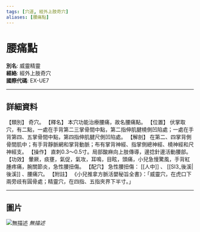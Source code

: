 ```yaml
---
tags: [穴道, 經外上肢奇穴]
aliases: [腰痛點]
---
```


# 腰痛點

**別名**: 威靈精靈  
**經絡**: 經外上肢奇穴  
**國際代碼**: EX-UE7  

---

## 詳細資料
【類別】
奇穴。
【釋名】
本穴功能治療腰痛，故名腰痛點。
【位置】
伏掌取穴，有二點，一處在手背第二三掌骨間中點，第二指伸肌腱橈側凹陷處；一處在手背第四、五掌骨間中點，第四指伸肌腱尺側凹陷處。
【解剖】
在第二、四掌背側骨間肌中；有手背靜脈網和掌背動脈；布有掌背神經、指掌側總神經、橈神經和尺神經支。
【操作】
直刺0.3～0.5寸。局部酸麻向上肢傳導，邊捻針邊活動腰部。
【功效】
暈厥，痰壅，氣促，氣攻，耳鳴，目眩，頭痛，小兒急慢驚風，手背紅腫疼痛，腕關節炎，急性腰扭傷。
【配穴】
急性腰扭傷： [[人中]] 、 [[SI3_後溪|後溪]] 、腰痛穴。
【附註】
《小兒推拿方脈活嬰秘旨全書》：「威靈穴，在虎口下兩旁歧有圓骨處；精靈穴，在四指、五指夾界下半寸。」

---

## 圖片
![無描述](https://yibian.hopto.org/pic/shu16/463.gif)
_無描述_

